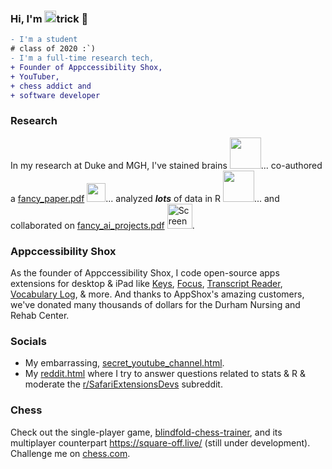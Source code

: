 ### Hi, I'm <img src='https://user-images.githubusercontent.com/47332449/187030265-f5a36b7e-1037-4d8f-90e5-02b9e76872b2.gif' width = '19'/>trick 👋
```diff 
- I'm a student
# class of 2020 :`)
- I'm a full-time research tech,
+ Founder of Appccessibility Shox,
+ YouTuber,
+ chess addict and 
+ software developer
```
### Research
In my research at Duke and MGH, I've stained brains <img src='https://user-images.githubusercontent.com/47332449/187027789-515c545f-4450-4b8b-9c0c-70aa7c1e3cee.png' width='50'/>... co-authored a [fancy_paper.pdf](https://github.com/patrickshox/patrickshox/files/9437860/Publication.pdf) <img src='https://user-images.githubusercontent.com/47332449/187028424-e1c47112-ce1b-486a-8439-8e298f3f1824.png' width='30'>... analyzed **_lots_** of data in R <img src='https://user-images.githubusercontent.com/47332449/187027922-80ec47d5-acba-46e6-9096-a5378c15b1da.gif' width='50'/>... and collaborated on [fancy_ai_projects.pdf](https://github.com/patrickshox/patrickshox/files/9437847/DeepLesion.Poster.pdf) <img width="40" alt="Screen Shot 2022-08-27 at 6 36 50 AM" src="https://user-images.githubusercontent.com/47332449/187028494-6e69f3a9-c883-4b5a-b053-292133b65cdc.png">.

### Appccessibility Shox
As the founder of Appccessibility Shox, I code open-source apps extensions for desktop & iPad like [Keys](https://apps.apple.com/us/app/keys-for-safari/id1494642810), [Focus](https://apps.apple.com/us/app/focus-for-youtube/id1514703160?mt=12), [Transcript Reader](https://apps.apple.com/sv/app/transcript-reader/id1595490573), [Vocabulary Log](https://apps.apple.com/us/app/vocabulary-log/id1556420310?mt=12), & more. And thanks to AppShox's amazing customers, we've donated many thousands of dollars for the Durham Nursing and Rehab Center.

### Socials
- My embarrassing, [secret_youtube_channel.html](https://www.youtube.com/channel/UCqsO1sCUWVMXkGnBimU1kmA). 
- My [reddit.html](https://www.reddit.com/user/patrickshox) where I try to answer questions related to stats & R & moderate the [r/SafariExtensionsDevs](https://www.reddit.com/r/SafariExtensionDevs/) subreddit.

### Chess
Check out the single-player game, [blindfold-chess-trainer](https://patrickshox.github.io/blindfold-chess-trainer/), and its multiplayer counterpart https://square-off.live/ (still under development). Challenge me on [chess.com](https://www.chess.com/member/patrickshox).


